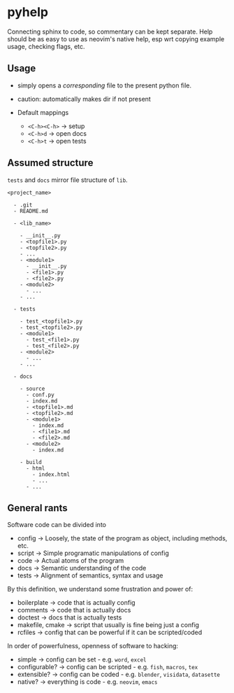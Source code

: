 # pyhelp

Connecting sphinx to code, so commentary can be kept separate. Help should be
as easy to use as neovim's native help, esp wrt copying example usage, checking
flags, etc.

## Usage

- simply opens a *corresponding* file to the present python file.
- caution: automatically makes dir if not present

- Default mappings
  - `<C-h><C-h>` -> setup
  - `<C-h>d` -> open docs
  - `<C-h>t` -> open tests

## Assumed structure

`tests` and `docs` mirror file structure of `lib`.

```
<project_name>

  - .git
  - README.md

  - <lib_name>

    - __init__.py
    - <topfile1>.py
    - <topfile2>.py
    - ...
    - <module1>
      - __init__.py
      - <file1>.py
      - <file2>.py
    - <module2>
      - ...
    - ...

  - tests

    - test_<topfile1>.py
    - test_<topfile2>.py
    - <module1>
      - test_<file1>.py
      - test_<file2>.py
    - <module2>
      - ...
    - ...

  - docs

    - source
      - conf.py
      - index.md
      - <topfile1>.md
      - <topfile2>.md
      - <module1>
        - index.md
        - <file1>.md
        - <file2>.md
      - <module2>
        - index.md

    - build
      - html
        - index.html
        - ...
      - ...
```

## General rants

Software code can be divided into

- config -> Loosely, the state of the program as object, including methods, etc.
- script -> Simple programatic manipulations of config
- code -> Actual atoms of the program
- docs -> Semantic understanding of the code
- tests -> Alignment of semantics, syntax and usage

By this definition, we understand some frustration and power of:

- boilerplate -> code that is actually config
- comments -> code that is actually docs
- doctest -> docs that is actually tests
- makefile, cmake -> script that usually is fine being just a config
- rcfiles -> config that can be powerful if it can be scripted/coded

In order of powerfulness, openness of software to hacking:

- simple -> config can be set - e.g. `word`, `excel`
- configurable? -> config can be scripted - e.g. `fish`, `macros`, `tex`
- extensible? -> config can be coded - e.g. `blender`, `visidata`, `datasette`
- native? -> everything is code - e.g. `neovim`, `emacs`
